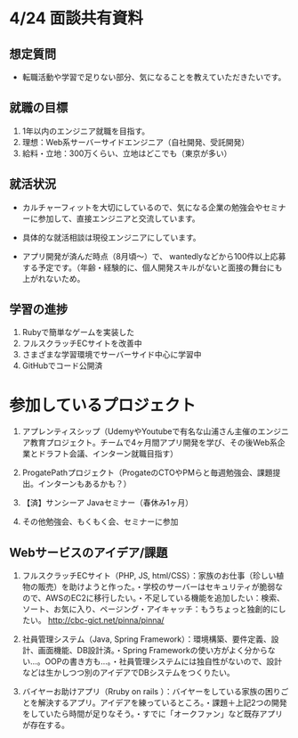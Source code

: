 # 4/24 面談共有資料

## 想定質問
- 転職活動や学習で足りない部分、気になることを教えていただきたいです。


## 就職の目標

1. 1年以内のエンジニア就職を目指す。
2. 理想：Web系サーバーサイドエンジニア（自社開発、受託開発）
3. 給料・立地：300万くらい、立地はどこでも（東京が多い）

## 就活状況

- カルチャーフィットを大切にしているので、気になる企業の勉強会やセミナーに参加して、直接エンジニアと交流しています。

- 具体的な就活相談は現役エンジニアにしています。

- アプリ開発が済んだ時点（8月頃〜）で、 wantedlyなどから100件以上応募する予定です。（年齢・経験的に、個人開発スキルがないと面接の舞台にも上がれないため。

## 学習の進捗

1. Rubyで簡単なゲームを実装した
2. フルスクラッチECサイトを改善中
3. さまざまな学習環境でサーバーサイド中心に学習中
4. GitHubでコード公開済

# 参加しているプロジェクト
1. アプレンティスシップ（UdemyやYoutubeで有名な山浦さん主催のエンジニア教育プロジェクト。チームで4ヶ月間アプリ開発を学び、その後Web系企業とドラフト会議、インターン就職目指す）

2. ProgatePathプロジェクト（ProgateのCTOやPMらと毎週勉強会、課題提出。インターンもあるかも？）

3. 【済】サンシーア Javaセミナー（春休み1ヶ月）

4. その他勉強会、もくもく会、セミナーに参加

## Webサービスのアイデア/課題

1. フルスクラッチECサイト（PHP, JS, html/CSS）：家族のお仕事（珍しい植物の販売）を助けようと作った。・学校のサーバーはセキュリティが脆弱なので、AWSのEC2に移行したい。・不足している機能を追加したい：検索、ソート、お気に入り、ページング・アイキャッチ：もうちょっと独創的にしたい。
http://cbc-gict.net/pinna/pinna/


2. 社員管理システム（Java, Spring Framework）：環境構築、要件定義、設計、画面機能、DB設計済。・Spring Frameworkの使い方がよく分からない…。OOPの書き方も…。・社員管理システムには独自性がないので、設計などは生かしつつ別のアイデアでDBシステムをつくりたい。


3. バイヤーお助けアプリ（Rruby on rails ）：バイヤーをしている家族の困りごとを解決するアプリ。アイデアを練っているところ。・課題＋上記2つの開発をしていたら時間が足りなそう。・すでに「オークファン」など既存アプリが存在する。

